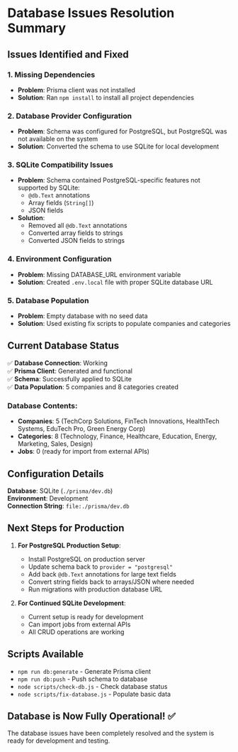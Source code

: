 # Database Issues Resolution Summary

## Issues Identified and Fixed

### 1. **Missing Dependencies**
- **Problem**: Prisma client was not installed
- **Solution**: Ran `npm install` to install all project dependencies

### 2. **Database Provider Configuration**
- **Problem**: Schema was configured for PostgreSQL, but PostgreSQL was not available on the system
- **Solution**: Converted the schema to use SQLite for local development

### 3. **SQLite Compatibility Issues**
- **Problem**: Schema contained PostgreSQL-specific features not supported by SQLite:
  - `@db.Text` annotations
  - Array fields (`String[]`)
  - JSON fields
- **Solution**: 
  - Removed all `@db.Text` annotations
  - Converted array fields to strings
  - Converted JSON fields to strings

### 4. **Environment Configuration**
- **Problem**: Missing DATABASE_URL environment variable
- **Solution**: Created `.env.local` file with proper SQLite database URL

### 5. **Database Population**
- **Problem**: Empty database with no seed data
- **Solution**: Used existing fix scripts to populate companies and categories

## Current Database Status

✅ **Database Connection**: Working  
✅ **Prisma Client**: Generated and functional  
✅ **Schema**: Successfully applied to SQLite  
✅ **Data Population**: 5 companies and 8 categories created  

### Database Contents:
- **Companies**: 5 (TechCorp Solutions, FinTech Innovations, HealthTech Systems, EduTech Pro, Green Energy Corp)
- **Categories**: 8 (Technology, Finance, Healthcare, Education, Energy, Marketing, Sales, Design)
- **Jobs**: 0 (ready for import from external APIs)

## Configuration Details

**Database**: SQLite (`./prisma/dev.db`)  
**Environment**: Development  
**Connection String**: `file:./prisma/dev.db`  

## Next Steps for Production

1. **For PostgreSQL Production Setup**:
   - Install PostgreSQL on production server
   - Update schema back to `provider = "postgresql"`
   - Add back `@db.Text` annotations for large text fields
   - Convert string fields back to arrays/JSON where needed
   - Run migrations with production database URL

2. **For Continued SQLite Development**:
   - Current setup is ready for development
   - Can import jobs from external APIs
   - All CRUD operations are working

## Scripts Available

- `npm run db:generate` - Generate Prisma client
- `npm run db:push` - Push schema to database
- `node scripts/check-db.js` - Check database status
- `node scripts/fix-database.js` - Populate basic data

## Database is Now Fully Operational! ✅

The database issues have been completely resolved and the system is ready for development and testing.